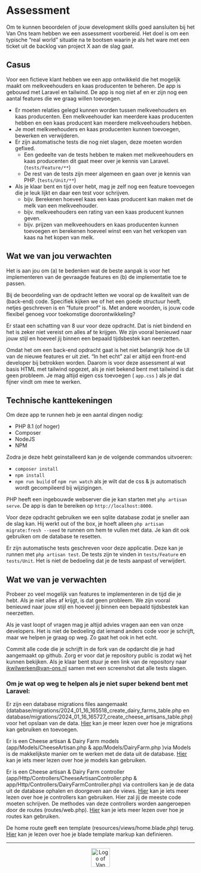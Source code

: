 
# Assessment
Om te kunnen beoordelen of jouw development skills goed aansluiten bij het Van
Ons team hebben we een assessment voorbereid. Het doel is om een
typische “real world” situatie na te bootsen waarin je als het ware met een ticket
uit de backlog van project X aan de slag gaat.

## Casus
Voor een fictieve klant hebben we een app ontwikkeld die het mogelijk maakt om melkveehouders en kaas producenten te beheren. De app is gebouwd met Laravel en tailwind. De app is nog niet af en er zijn nog een aantal features die we graag willen toevoegen.

- Er moeten relaties gelegd kunnen worden tussen melkveehouders en kaas producenten. Een melkveehouder kan meerdere kaas producenten hebben en een kaas producent kan meerdere melkveehouders hebben.
- Je moet melkveehouders en kaas producenten kunnen toevoegen, bewerken en verwijderen.
- Er zijn automatische tests die nog niet slagen, deze moeten worden gefixed.
  - Een gedeelte van de tests hebben te maken met melkveehouders en kaas producenten dit gaat meer over je kennis van Laravel. (```tests/Feature/**```)
  - De rest van de tests zijn meer algemeen en gaan over je kennis van PHP.  (```tests/Unit/**```)
- Als je klaar bent en tijd over hebt, mag je zelf nog een feature toevoegen die je leuk lijkt en daar een test voor schrijven.
  - bijv. Berekenen hoeveel kaas een kaas producent kan maken met de melk van een melkveehouder.
  - bijv. melkveehouders een rating van een kaas producent kunnen geven.
  - bijv. prijzen van melkveehouders en kaas producenten kunnen toevoegen en berekenen hoeveel winst een van het verkopen van kaas na het kopen van melk.
  

## Wat we van jou verwachten
Het is aan jou om (a) te bedenken wat de beste aanpak is voor het implementeren van de gevraagde features en (b) de implementatie toe te passen.

Bij de beoordeling van de opdracht letten we vooral op de kwaliteit van de (back-end) code. Specifiek kijken we of het een goede structuur heeft, netjes geschreven is en “future proof” is. Met andere woorden, is jouw code flexibel genoeg voor toekomstige doorontwikkeling?

Er staat een schatting van 8 uur voor deze opdracht. Dat is niet bindend en het is zeker niet vereist om alles af te krijgen. We zijn vooral benieuwd naar jouw stijl en hoeveel jij binnen een bepaald tijdsbestek kan neerzetten.

Omdat het om een back-end opdracht gaat is het niet belangrijk hoe de UI van de nieuwe features er uit ziet. “In het echt” zal er altijd een front-end developer bij betrokken worden. Daarom is voor deze assessment al wat basis HTML met tailwind opgezet, als je niet bekend bent met tailwind is dat geen probleem. Je mag altijd eigen css toevoegen ( ```app.css``` ) als je dat fijner vindt om mee te werken.

## Technische kanttekeningen
Om deze app te runnen heb je een aantal dingen nodig: 

- PHP 8.1 (of hoger)
- Composer
- NodeJS
- NPM

Zodra je deze hebt geinstalleerd kan je de volgende commandos uitvoeren:
- ```composer install```
- ```npm install```
- ```npm run build``` of ```npm run watch``` als je wilt dat de css & js automatisch wordt gecompileerd bij wijzigingen.

PHP heeft een ingebouwde webserver die je kan starten met ```php artisan serve```. De app is dan te bereiken op ```http://localhost:8000```.

Voor deze opdracht gebruiken we een sqlite database zodat je sneller aan de slag kan. Hij werkt out of the box, je hoeft alleen ```php artisan migrate:fresh --seed``` te runnen om hem te vullen met data. Je kan dit ook gebruiken om de database te resetten.

Er zijn automatische tests geschreven voor deze applicatie. Deze kan je runnen met ```php artisan test```. De tests zijn te vinden in ```tests/Feature``` en ```tests/Unit```. Het is niet de bedoeling dat je de tests aanpast of verwijdert.

## Wat we van je verwachten
Probeer zo veel mogelijk van features te implementeren in de tijd die je hebt. Als je niet alles af krijgt, is dat geen probleem. We zijn vooral benieuwd naar jouw stijl en hoeveel jij binnen een bepaald tijdsbestek kan neerzetten.

Als je vast loopt of vragen mag je altijd advies vragen aan een van onze developers. Het is niet de bedoeling dat iemand anders code voor je schrijft, maar we helpen je graag op weg. Zo gaat het ook in het echt.

Commit alle code die je schrijft in de fork van de opdarcht die je had aangemaakt op github. Zorg er voor dat je repository public is zodat wij het kunnen bekijken. Als je klaar bent stuur je een link van de repository naar [ikwilwerken@van-ons.nl](mailto:ikwilwerken@van-ons.nl) samen met een screenshot dat alle tests slagen.

### Om je wat op weg te helpen als je niet super bekend bent met Laravel:
Er zijn een database migrations files aangemaakt (database/migrations/2024_01_16_165518_create_dairy_farms_table.php en database/migrations/2024_01_16_165727_create_cheese_artisans_table.php) voor het opslaan van de data. [Hier](https://laravel.com/docs/10.x/migrations#tables) kan je meer lezen over hoe je migrations kan gebruiken en toevoegen.

Er is een Cheese artisan & Dairy Farm models (app/Models/CheeseArtisan.php & app/Models/DairyFarm.php )via Models is de makkelijkste manier om te werken met de data uit de database. [Hier](https://laravel.com/docs/10.x/eloquent#retrieving-models) kan je iets meer lezen over hoe je models kan gebruiken.

Er is een Cheese artisan & Dairy Farm controller (app/Http/Controllers/CheeseArtisanController.php & app/Http/Controllers/DairyFarmController.php) via controllers kan je de data uit de database ophalen en doorgeven aan de views. [Hier](https://laravel.com/docs/10.x/controllers) kan je iets meer lezen over hoe je controllers kan gebruiken. Hier zal jij de meeste code moeten schrijven. De methodes van deze controllers worden aangeroepen door de routes (routes/web.php). [Hier](https://laravel.com/docs/10.x/routing) kan je iets meer lezen over hoe je routes kan gebruiken.

De home route geeft een template (resources/views/home.blade.php) terug. [Hier](https://laravel.com/docs/10.x/views) kan je lezen over hoe je blade template markup kan definieren.

---

<p align="center"><a href="https://van-ons.nl/" target="_blank"><img src="https://opensource.van-ons.nl/files/cow.png" width="50" alt="Logo of Van Ons"></a></p>

